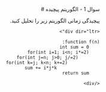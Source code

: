 <div dir="rtl">

سوال 1 - الگوریتم پیچیده #

پیچیدگی زمانی الگوریتم زیر را تحلیل کنید.


    <div dir="ltr">
    
```
function f(n):
    int sum = 0
    for(int i=1; i<n; i*=2)
        for(int j=n; j>0; j/=2)
            for(int k=j; k<n; k+=2)
                sum += i*j*k
    return sum
```

    </div>

</div>
